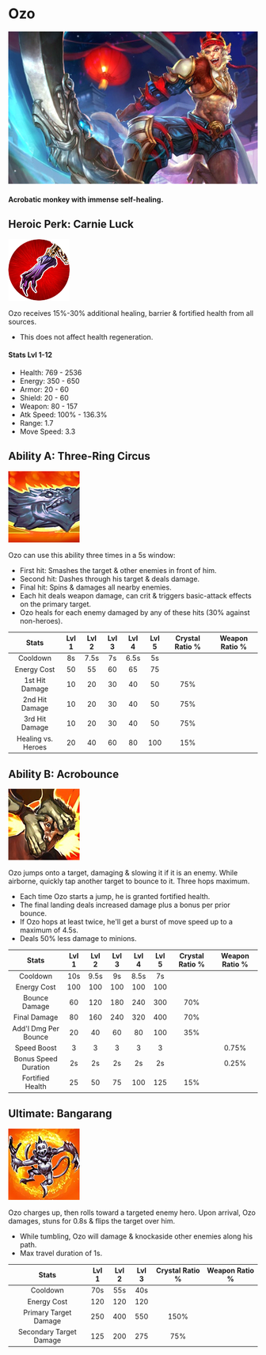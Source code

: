 # Ozo

![](../../.gitbook/assets/image%20%28239%29.png)

#### Acrobatic monkey with immense self-healing.

## Heroic Perk: Carnie Luck

![Carnie Luck](../../.gitbook/assets/image%20%28233%29.png)

Ozo receives 15%-30% additional healing, barrier & fortified health from all sources.

* This does not affect health regeneration.

#### Stats Lvl 1-12

* Health: 769 - 2536
* Energy: 350 - 650
* Armor: 20 - 60
* Shield: 20 - 60
* Weapon: 80 - 157
* Atk Speed: 100% - 136.3%
* Range: 1.7
* Move Speed: 3.3

## Ability A: Three-Ring Circus

![Three-Ring Circus](../../.gitbook/assets/image%20%28410%29.png)

Ozo can use this ability three times in a 5s window:

* First hit: Smashes the target & other enemies in front of him.
* Second hit: Dashes through his target & deals damage.
* Final hit: Spins & damages all nearby enemies.
* Each hit deals weapon damage, can crit & triggers basic-attack effects on the primary target.
* Ozo heals for each enemy damaged by any of these hits \(30% against non-heroes\).

| Stats | Lvl 1 | Lvl 2 | Lvl 3 | Lvl 4 | Lvl 5 | Crystal      Ratio % | Weapon     Ratio % |
| :---: | :---: | :---: | :---: | :---: | :---: | :---: | :---: |
| Cooldown | 8s | 7.5s | 7s | 6.5s | 5s |  |  |
| Energy       Cost | 50 | 55 | 60 | 65 | 75 |  |  |
| 1st Hit       Damage | 10 | 20 | 30 | 40 | 50 | 75% |  |
| 2nd Hit      Damage | 10 | 20 | 30 | 40 | 50 | 75% |  |
| 3rd Hit       Damage | 10 | 20 | 30 | 40 | 50 | 75% |  |
| Healing vs. Heroes | 20 | 40 | 60 | 80 | 100 | 15% |  |

## Ability B: Acrobounce

![Acrobounce](../../.gitbook/assets/image%20%28424%29.png)

Ozo jumps onto a target, damaging & slowing it if it is an enemy. While airborne, quickly tap another target to bounce to it. Three hops maximum.

* Each time Ozo starts a jump, he is granted fortified health.
* The final landing deals increased damage plus a bonus per prior bounce.
* If Ozo hops at least twice, he'll get a burst of move speed up to a maximum of 4.5s.
* Deals 50% less damage to minions.

| Stats | Lvl 1 | Lvl 2 | Lvl 3 | Lvl 4 | Lvl 5 | Crystal      Ratio % | Weapon     Ratio % |
| :---: | :---: | :---: | :---: | :---: | :---: | :---: | :---: |
| Cooldown | 10s | 9.5s | 9s | 8.5s | 7s |  |  |
| Energy       Cost | 100 | 100 | 100 | 100 | 100 |  |  |
| Bounce      Damage | 60 | 120 | 180 | 240 | 300 | 70% |  |
| Final          Damage | 80 | 160 | 240 | 320 | 400 | 70% |  |
| Add'l Dmg Per            Bounce | 20 | 40 | 60 | 80 | 100 | 35% |  |
| Speed        Boost | 3 | 3 | 3 | 3 | 3 |  | 0.75% |
| Bonus        Speed       Duration | 2s | 2s | 2s | 2s | 2s |  | 0.25% |
| Fortified    Health | 25 | 50 | 75 | 100 | 125 | 15% |  |

## Ultimate: Bangarang

![Bangarang](../../.gitbook/assets/image%20%28252%29.png)

Ozo charges up, then rolls toward a targeted enemy hero. Upon arrival, Ozo damages, stuns for 0.8s & flips the target over him.

* While tumbling, Ozo will damage & knockaside other enemies along his path.
* Max travel duration of 1s.

| Stats | Lvl 1 | Lvl 2 | Lvl 3 | Crystal Ratio % | Weapon Ratio % |
| :---: | :---: | :---: | :---: | :---: | :---: |
| Cooldown | 70s | 55s | 40s |  |  |
| Energy Cost | 120 | 120 | 120 |  |  |
| Primary Target   Damage | 250 | 400 | 550 | 150% |  |
| Secondary          Target Damage | 125 | 200 | 275 | 75% |  |

